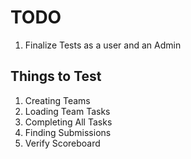 # TODO

1. Finalize Tests as a user and an Admin

## Things to Test

1. Creating Teams
2. Loading Team Tasks
3. Completing All Tasks
4. Finding Submissions
5. Verify Scoreboard
